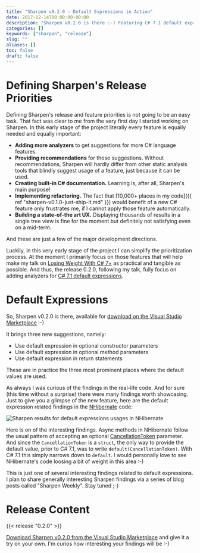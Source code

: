 ```yaml
---
title: "Sharpen v0.2.0 - Default Expressions in Action"
date: 2017-12-14T00:00:00-00:00
description: "Sharpen v0.2.0 is there :-) Featuring C# 7.1 default expressions."
categories: []
keywords: ["sharpen", "release"]
slug: ""
aliases: []
toc: false
draft: false
---
```

# Defining Sharpen's Release Priorities
Defining Sharpen's release and feature priorities is not going to be an easy task. That fact was clear to me from the very first day I started working on Sharpen. In this early stage of the project literally every feature is equally needed and equally important:

- **Adding more analyzers** to get suggestions for more C# language features.
- **Providing recommendations** for those suggestions. Without recommendations, Sharpen will hardly differ from other static analysis tools that blindly suggest usage of a feature, just because it can be used.
- **Creating built-in C# documentation.** Learning is, after all, Sharpen's main purpose!
- **Implementing refactoring.** The fact that [10,000+ places in my code]({{ ref "sharpen-v0.1.0-just-ship-it.md" }}) would benefit of a new C# feature only frustrates me, if I cannot apply those feature automatically.
- **Building a state-of-the art UX.** Displaying thousands of results in a single tree view is fine for the moment but definitely not satisfying even on a mid-term.

And these are just a few of the major development directions.

Luckily, in this very early stage of the project I can simplify the prioritization process. At the moment I primarily focus on those features that will help make my talk on [Losing Weight With C# 7+](https://github.com/ironcev/public-talks/tree/master/LosingWeightWithCSharp7%2B) as practical and tangible as possible. And thus, the release 0.2.0, following my talk, fully focus on adding analyzers for [C# 7.1 default expressions](https://docs.microsoft.com/en-us/dotnet/csharp/programming-guide/statements-expressions-operators/default-value-expressions).

# Default Expressions
So, Sharpen v0.2.0 is there, available for [download on the Visual Studio Marketplace](https://marketplace.visualstudio.com/items?itemName=ironcev.sharpen) :-)

It brings three new suggestions, namely:

- Use default expression in optional constructor parameters
- Use default expression in optional method parameters
- Use default expression in return statements

These are in practice the three most prominent places where the default values are used.

As always I was curious of the findings in the real-life code. And for sure (this time without a surprise) there were many findings worth showcasing. Just to give you a glimpse of the new feature, here are the default expression related findings in the [NHibernate](http://nhibernate.info/) code:

![Sharpen results for default expressions usages in NHibernate](/images/news/sharpen-v0.2.0-default-expressions-in-action/sharpen-results-default-expressions-in-nhibernate.png)

Here is on of the interesting findings. Async methods in NHibernate follow the usual pattern of accepting an optional [CancellationToken](https://msdn.microsoft.com/en-us/library/system.threading.cancellationtoken(v=vs.110).aspx) parameter. And since the `CancellationToken` is a `struct`, the only way to provide the default value, prior to C# 7.1, was to write `default(CancellationToken)`. With C# 7.1 this simply narrows down to `default`. I would personally love to see NHibernate's code loosing a bit of weight in this area :-)

This is just one of several interesting findings related to default expressions. I plan to share generally interesting Sharpen findings via a series of blog posts called "Sharpen Weekly". Stay tuned ;-)

# Release Content
{{< release "0.2.0" >}}

[Download Sharpen v0.2.0 from the Visual Studio Marketplace](https://marketplace.visualstudio.com/items?itemName=ironcev.sharpen) and give it a try on your own. I'm curios how interesting your findings will be :-)